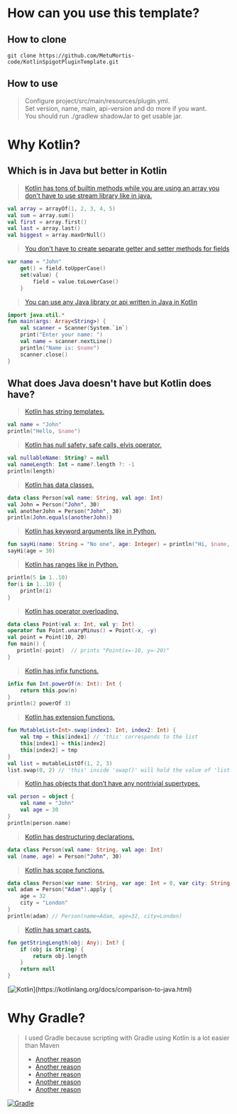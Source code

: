 # How can you use this template?
## How to clone 
```
git clone https://github.com/MetuMortis-code/KotlinSpigotPluginTemplate.git
```
## How to use
> Configure project/src/main/resources/plugin.yml.  
> Set version, name, main, api-version and do more if you want.  
> You should run ./gradlew shadowJar to get usable jar.  

# Why Kotlin?
## Which is in Java but better in Kotlin
> [Kotlin has tons of builtin methods while you are using an array you don't have to use stream library like in java.](https://kotlinlang.org/api/latest/jvm/stdlib/kotlin/-array/)
```kt
val array = arrayOf(1, 2, 3, 4, 5)
val sum = array.sum()
val first = array.first()
val last = array.last()
val biggest = array.maxOrNull()
```
> [You don't have to create separate getter and setter methods for fields](https://kotlinlang.org/docs/properties.html#getters-and-setters)
```kt
var name = "John"
    get() = field.toUpperCase()
    set(value) {
        field = value.toLowerCase()
    }
```
> [You can use any Java library or api written in Java in Kotlin](https://kotlinlang.org/docs/java-interop.html)
```kt
import java.util.*
fun main(args: Array<String>) {
    val scanner = Scanner(System.`in`)
    print("Enter your name: ")
    val name = scanner.nextLine()
    println("Name is: $name")
    scanner.close()
}
```

## What does Java doesn't have but Kotlin does have?
> [Kotlin has string templates.](https://kotlinlang.org/docs/basic-syntax.html#string-templates)
```kt
val name = "John"
println("Hello, $name")
```
> [Kotlin has null safety, safe calls, elvis operator.](https://kotlinlang.org/docs/java-interop.html#null-safety-and-platform-types)
```kt
val nullableName: String? = null
val nameLength: Int = name?.length ?: -1
println(length)
```
> [Kotlin has data classes.](https://kotlinlang.org/docs/data-classes.html)
```kt
data class Person(val name: String, val age: Int)
val John = Person("John", 30)
val anotherJohn = Person("John", 30)
println(John.equals(anotherJohn))
```
> [Kotlin has keyword arguments like in Python.](https://kotlinlang.org/docs/functions.html#named-arguments)
```kt
fun sayHi(name: String = "No one", age: Integer) = println("Hi, $name, you are $age years old")
sayHi(age = 30)
``` 
> [Kotlin has ranges like in Python.](https://kotlinlang.org/docs/functions.html#named-arguments)
```kt
println(5 in 1..10)
for(i in 1..10) {
    println(i)
}
```
> [Kotlin has operator overloading.](https://kotlinlang.org/docs/operator-overloading.html)
```kt
data class Point(val x: Int, val y: Int)
operator fun Point.unaryMinus() = Point(-x, -y)
val point = Point(10, 20)
fun main() {
   println(-point)  // prints "Point(x=-10, y=-20)"
}
```
> [Kotlin has infix functions.](https://kotlinlang.org/docs/functions.html#infix-notation)
```kt
infix fun Int.powerOf(n: Int): Int {
    return this.pow(n)
}
println(2 powerOf 3)
```
> [Kotlin has extension functions.](https://kotlinlang.org/docs/extensions.html#extension-functions)
```kt
fun MutableList<Int>.swap(index1: Int, index2: Int) {
    val tmp = this[index1] // 'this' corresponds to the list
    this[index1] = this[index2]
    this[index2] = tmp
}
val list = mutableListOf(1, 2, 3)
list.swap(0, 2) // 'this' inside 'swap()' will hold the value of 'list'
```
> [Kotlin has objects that don’t have any nontrivial supertypes.](https://kotlinlang.org/docs/object-declarations.html#creating-anonymous-objects-from-scratch)
```kt
val person = object {
    val name = "John"
    val age = 30
}
println(person.name)
```
> [Kotlin has destructuring declarations.](https://kotlinlang.org/docs/destructuring-declarations.html)
```kt
data class Person(val name: String, val age: Int)
val (name, age) = Person("John", 30)
```
> [Kotlin has scope functions.](https://kotlinlang.org/docs/scope-functions.html)
```kt
data class Person(var name: String, var age: Int = 0, var city: String = "")
val adam = Person("Adam").apply {
    age = 32
    city = "London"        
}
println(adam) // Person(name=Adam, age=32, city=London)
```
> [Kotlin has smart casts.](https://kotlinlang.org/docs/typecasts.html#smart-casts)
```kt
fun getStringLength(obj: Any): Int? {
    if (obj is String) {
        return obj.length
    }
    return null
}
```
[![Kotlin]([https://kotlinlang.org/assets/images/index/banners/kotlin-1.7.0.png](https://kotlinlang.org/assets/images/index/banners/kotlin-1.7.20-rc.png))](https://kotlinlang.org/docs/comparison-to-java.html)
# Why Gradle?
> I used Gradle because scripting with Gradle using Kotlin is a lot easier than Maven
> * [Another reason](https://gradle.org/maven-vs-gradle/)
> * [Another reason](https://discuss.kotlinlang.org/t/whats-the-recommended-build-tool-to-use-with-kotlin-maven-or-gradle/3873)
> * [Another reason](https://www.reddit.com/r/Kotlin/comments/b0ykm7/maven/)
> * [Another reason](https://sendoh-daten.medium.com/how-and-why-do-i-switch-from-maven-to-gradle-b86ffefbae38)
> * [Another reason](https://www.geeksforgeeks.org/difference-between-gradle-and-maven/)

[![Gradle](https://miro.medium.com/max/1024/1*EOdsCmvfHf37LvjpBAz5rg.png)](https://gradle.org/maven-vs-gradle/)

